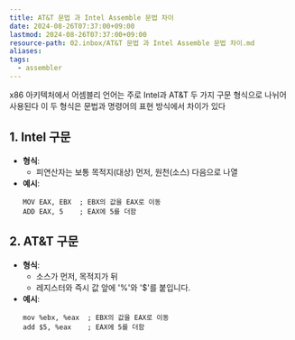```yaml
---
title: AT&T 문법 과 Intel Assemble 문법 차이
date: 2024-08-26T07:37:00+09:00
lastmod: 2024-08-26T07:37:00+09:00
resource-path: 02.inbox/AT&T 문법 과 Intel Assemble 문법 차이.md
aliases: 
tags:
  - assembler
---
```

x86 아키텍처에서 어셈블리 언어는 주로 Intel과 AT&T 두 가지 구문 형식으로 나뉘어 사용된다 이 두 형식은 문법과 명령어의 표현 방식에서 차이가 있다

## 1. Intel 구문

- **형식**:
    - 피연산자는 보통 목적지(대상) 먼저, 원천(소스) 다음으로 나열
- **예시**:
    ```assembly
    MOV EAX, EBX  ; EBX의 값을 EAX로 이동
    ADD EAX, 5    ; EAX에 5를 더함
    ```
    
## 2. AT&T 구문
- **형식**:
    - 소스가 먼저, 목적지가 뒤
    - 레지스터와 즉시 값 앞에 '%'와 '$'를 붙입니다.
- **예시**:
    ```assembly
    mov %ebx, %eax  ; EBX의 값을 EAX로 이동
    add $5, %eax    ; EAX에 5를 더함
    ```